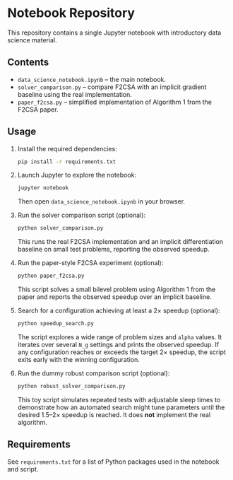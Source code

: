 # Notebook Repository

This repository contains a single Jupyter notebook with introductory data science material.

## Contents
- `data_science_notebook.ipynb` – the main notebook.
- `solver_comparison.py` – compare F2CSA with an implicit gradient baseline using the real implementation.
- `paper_f2csa.py` – simplified implementation of Algorithm 1 from the F2CSA paper.

## Usage
1. Install the required dependencies:
   ```bash
   pip install -r requirements.txt
   ```
2. Launch Jupyter to explore the notebook:
   ```bash
   jupyter notebook
   ```
   Then open `data_science_notebook.ipynb` in your browser.
3. Run the solver comparison script (optional):
   ```bash
   python solver_comparison.py
   ```
   This runs the real F2CSA implementation and an implicit differentiation baseline on small test problems, reporting the observed speedup.

4. Run the paper-style F2CSA experiment (optional):
   ```bash
   python paper_f2csa.py
   ```
   This script solves a small bilevel problem using Algorithm 1 from the paper
   and reports the observed speedup over an implicit baseline.

5. Search for a configuration achieving at least a 2× speedup (optional):
   ```bash
   python speedup_search.py
   ```
   The script explores a wide range of problem sizes and ``alpha`` values.
   It iterates over several ``N_g`` settings and prints the observed speedup.
   If any configuration reaches or exceeds the target 2× speedup, the script
   exits early with the winning configuration.

6. Run the dummy robust comparison script (optional):
   ```bash
   python robust_solver_comparison.py
   ```
   This toy script simulates repeated tests with adjustable sleep times to
   demonstrate how an automated search might tune parameters until the desired
   1.5–2× speedup is reached. It does **not** implement the real algorithm.

## Requirements
See `requirements.txt` for a list of Python packages used in the notebook and script.
